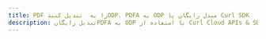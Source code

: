 ---title: PDF را به  تبدیل کنیدODP، PDFA به ODP مبدل رایگان یا Curl SDKdescription: تبدیل رایگانPDFA به ODP با استفاده از Curl Cloud APIs & SDK همچنین اسناد PDF را در Cloud ایجاد، ویرایش و رندر کنید.---
